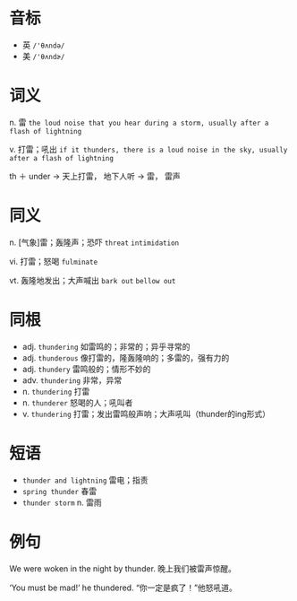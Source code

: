 # 音标

- 英 `/'θʌndə/`
- 美 `/'θʌndɚ/`

# 词义

n. 雷
`the loud noise that you hear during a storm, usually after a flash of lightning`

v. 打雷；吼出
`if it thunders, there is a loud noise in the sky, usually after a flash of lightning`



th ＋ under → 天上打雷， 地下人听 → 雷， 雷声

# 同义

n. [气象]雷；轰隆声；恐吓
`threat` `intimidation`

vi. 打雷；怒喝
`fulminate`

vt. 轰隆地发出；大声喊出
`bark out` `bellow out`

# 同根

- adj. `thundering` 如雷鸣的；非常的；异乎寻常的
- adj. `thunderous` 像打雷的，隆轰隆响的；多雷的，强有力的
- adj. `thundery` 雷鸣般的；情形不妙的
- adv. `thundering` 非常，异常
- n. `thundering` 打雷
- n. `thunderer` 怒喝的人；吼叫者
- v. `thundering` 打雷；发出雷鸣般声响；大声吼叫（thunder的ing形式）

# 短语

- `thunder and lightning` 雷电；指责
- `spring thunder` 春雷
- `thunder storm` n. 雷雨

# 例句

We were woken in the night by thunder.
晚上我们被雷声惊醒。

‘You must be mad!’ he thundered.
“你一定是疯了！”他怒吼道。


